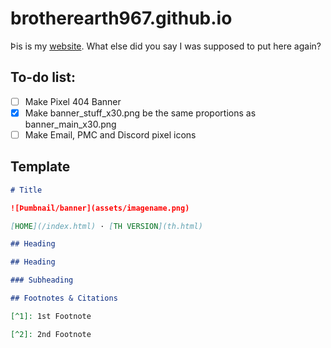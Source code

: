 # brotherearth967.github.io

Þis is my [website](https://brotherearth967.github.io). What else did you say I was supposed to put here again? 

## To-do list:
- [ ] Make Pixel 404 Banner
- [x] Make banner_stuff_x30.png be the same proportions as banner_main_x30.png
- [ ] Make Email, PMC and Discord pixel icons

## Template
```md
# Title

![Þumbnail/banner](assets/imagename.png)

[HOME](/index.html) · [TH VERSION](th.html)

## Heading

## Heading

### Subheading

## Footnotes & Citations

[^1]: 1st Footnote

[^2]: 2nd Footnote

```
